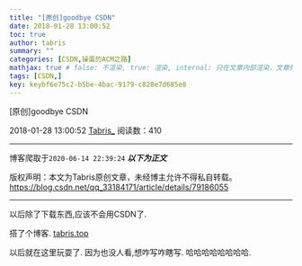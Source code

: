 ```yaml
---
title: "[原创]goodbye CSDN"
date: 2018-01-28 13:00:52
toc: true
author: tabris
summary: ""
categories: [CSDN,操蛋的ACM之路]
mathjax: true # false: 不渲染, true: 渲染, internal: 只在文章内部渲染，文章列表中不渲染
tags: [CSDN,]
key: keybf6e75c2-b5be-4bac-9179-c828e7d685e8
---
```


[原创]goodbye CSDN

2018-01-28 13:00:52  [Tabris_](https://me.csdn.net/qq_33184171) 阅读数：410

---

博客爬取于`2020-06-14 22:39:24`
***以下为正文***

版权声明：本文为Tabris原创文章，未经博主允许不得私自转载。
https://blog.csdn.net/qq_33184171/article/details/79186055

<!-- more -->

---

以后除了下载东西,应该不会用CSDN了.

搭了个博客.
[tabris.top](https://tabris.top)

以后就在这里玩耍了.
因为也没人看,想咋写咋瞎写.  哈哈哈哈哈哈哈哈.

